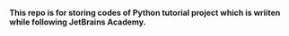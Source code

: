 **This repo is for storing codes of Python tutorial project which is wriiten while following JetBrains Academy.**

